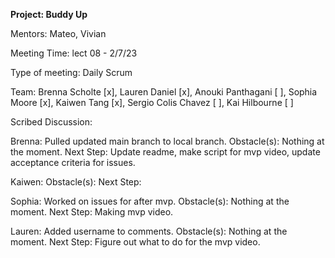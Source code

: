 **Project: Buddy Up**

Mentors: Mateo, Vivian

Meeting Time: lect 08 - 2/7/23

Type of meeting: Daily Scrum

Team: Brenna Scholte [x], Lauren Daniel [x], Anouki Panthagani [ ], Sophia Moore [x], Kaiwen Tang [x], Sergio Colis Chavez [ ], Kai Hilbourne [ ]

Scribed Discussion: 

Brenna: Pulled updated main branch to local branch. Obstacle(s): Nothing at the moment. Next Step: Update readme, make script for mvp video, update acceptance criteria for issues. 

Kaiwen: Obstacle(s): Next Step: 

Sophia: Worked on issues for after mvp. Obstacle(s): Nothing at the moment. Next Step: Making mvp video. 

Lauren: Added username to comments. Obstacle(s): Nothing at the moment. Next Step: Figure out what to do for the mvp video. 
